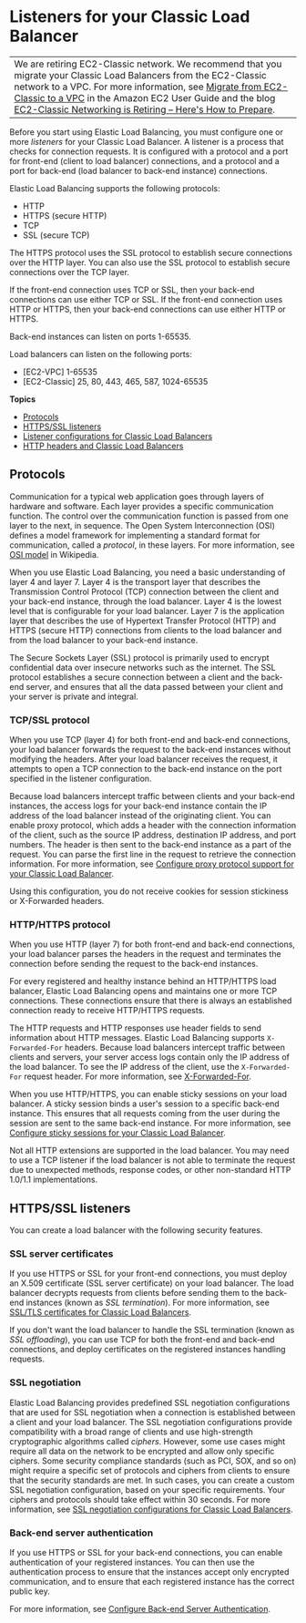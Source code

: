 # Listeners for your Classic Load Balancer<a name="elb-listener-config"></a>


|  | 
| --- |
| We are retiring EC2\-Classic network\. We recommend that you migrate your Classic Load Balancers from the EC2\-Classic network to a VPC\. For more information, see [Migrate from EC2\-Classic to a VPC](https://docs.aws.amazon.com/AWSEC2/latest/UserGuide/vpc-migrate.html) in the Amazon EC2 User Guide and the blog [EC2\-Classic Networking is Retiring – Here's How to Prepare](http://aws.amazon.com/blogs/aws/ec2-classic-is-retiring-heres-how-to-prepare/)\. | 

Before you start using Elastic Load Balancing, you must configure one or more *listeners* for your Classic Load Balancer\. A listener is a process that checks for connection requests\. It is configured with a protocol and a port for front\-end \(client to load balancer\) connections, and a protocol and a port for back\-end \(load balancer to back\-end instance\) connections\.

Elastic Load Balancing supports the following protocols:
+ HTTP
+ HTTPS \(secure HTTP\)
+ TCP
+ SSL \(secure TCP\)

The HTTPS protocol uses the SSL protocol to establish secure connections over the HTTP layer\. You can also use the SSL protocol to establish secure connections over the TCP layer\.

If the front\-end connection uses TCP or SSL, then your back\-end connections can use either TCP or SSL\. If the front\-end connection uses HTTP or HTTPS, then your back\-end connections can use either HTTP or HTTPS\.

Back\-end instances can listen on ports 1\-65535\.

Load balancers can listen on the following ports:
+ \[EC2\-VPC\] 1\-65535
+ \[EC2\-Classic\] 25, 80, 443, 465, 587, 1024\-65535

**Topics**
+ [Protocols](#elb-listener-protocols)
+ [HTTPS/SSL listeners](#https-ssl-listeners)
+ [Listener configurations for Classic Load Balancers](using-elb-listenerconfig-quickref.md)
+ [HTTP headers and Classic Load Balancers](x-forwarded-headers.md)

## Protocols<a name="elb-listener-protocols"></a>

Communication for a typical web application goes through layers of hardware and software\. Each layer provides a specific communication function\. The control over the communication function is passed from one layer to the next, in sequence\. The Open System Interconnection \(OSI\) defines a model framework for implementing a standard format for communication, called a *protocol*, in these layers\. For more information, see [OSI model](http://en.wikipedia.org/wiki/OSI_model) in Wikipedia\.

When you use Elastic Load Balancing, you need a basic understanding of layer 4 and layer 7\. Layer 4 is the transport layer that describes the Transmission Control Protocol \(TCP\) connection between the client and your back\-end instance, through the load balancer\. Layer 4 is the lowest level that is configurable for your load balancer\. Layer 7 is the application layer that describes the use of Hypertext Transfer Protocol \(HTTP\) and HTTPS \(secure HTTP\) connections from clients to the load balancer and from the load balancer to your back\-end instance\.

The Secure Sockets Layer \(SSL\) protocol is primarily used to encrypt confidential data over insecure networks such as the internet\. The SSL protocol establishes a secure connection between a client and the back\-end server, and ensures that all the data passed between your client and your server is private and integral\.

### TCP/SSL protocol<a name="using-elb-tcp-layer4"></a>

When you use TCP \(layer 4\) for both front\-end and back\-end connections, your load balancer forwards the request to the back\-end instances without modifying the headers\. After your load balancer receives the request, it attempts to open a TCP connection to the back\-end instance on the port specified in the listener configuration\.

Because load balancers intercept traffic between clients and your back\-end instances, the access logs for your back\-end instance contain the IP address of the load balancer instead of the originating client\. You can enable proxy protocol, which adds a header with the connection information of the client, such as the source IP address, destination IP address, and port numbers\. The header is then sent to the back\-end instance as a part of the request\. You can parse the first line in the request to retrieve the connection information\. For more information, see [Configure proxy protocol support for your Classic Load Balancer](enable-proxy-protocol.md)\.

Using this configuration, you do not receive cookies for session stickiness or X\-Forwarded headers\.

### HTTP/HTTPS protocol<a name="using-elb-http-layer7"></a>

When you use HTTP \(layer 7\) for both front\-end and back\-end connections, your load balancer parses the headers in the request and terminates the connection before sending the request to the back\-end instances\.

For every registered and healthy instance behind an HTTP/HTTPS load balancer, Elastic Load Balancing opens and maintains one or more TCP connections\. These connections ensure that there is always an established connection ready to receive HTTP/HTTPS requests\.

The HTTP requests and HTTP responses use header fields to send information about HTTP messages\. Elastic Load Balancing supports `X-Forwarded-For` headers\. Because load balancers intercept traffic between clients and servers, your server access logs contain only the IP address of the load balancer\. To see the IP address of the client, use the `X-Forwarded-For` request header\. For more information, see [X\-Forwarded\-For](x-forwarded-headers.md#x-forwarded-for)\.

When you use HTTP/HTTPS, you can enable sticky sessions on your load balancer\. A sticky session binds a user's session to a specific back\-end instance\. This ensures that all requests coming from the user during the session are sent to the same back\-end instance\. For more information, see [Configure sticky sessions for your Classic Load Balancer](elb-sticky-sessions.md)\.

Not all HTTP extensions are supported in the load balancer\. You may need to use a TCP listener if the load balancer is not able to terminate the request due to unexpected methods, response codes, or other non\-standard HTTP 1\.0/1\.1 implementations\.

## HTTPS/SSL listeners<a name="https-ssl-listeners"></a>

You can create a load balancer with the following security features\.

### SSL server certificates<a name="ssl-cert"></a>

If you use HTTPS or SSL for your front\-end connections, you must deploy an X\.509 certificate \(SSL server certificate\) on your load balancer\. The load balancer decrypts requests from clients before sending them to the back\-end instances \(known as *SSL termination*\)\. For more information, see [SSL/TLS certificates for Classic Load Balancers](ssl-server-cert.md)\.

If you don't want the load balancer to handle the SSL termination \(known as *SSL offloading*\), you can use TCP for both the front\-end and back\-end connections, and deploy certificates on the registered instances handling requests\.

### SSL negotiation<a name="using-elb-cipher-settings"></a>

Elastic Load Balancing provides predefined SSL negotiation configurations that are used for SSL negotiation when a connection is established between a client and your load balancer\. The SSL negotiation configurations provide compatibility with a broad range of clients and use high\-strength cryptographic algorithms called *ciphers*\. However, some use cases might require all data on the network to be encrypted and allow only specific ciphers\. Some security compliance standards \(such as PCI, SOX, and so on\) might require a specific set of protocols and ciphers from clients to ensure that the security standards are met\. In such cases, you can create a custom SSL negotiation configuration, based on your specific requirements\. Your ciphers and protocols should take effect within 30 seconds\. For more information, see [SSL negotiation configurations for Classic Load Balancers](elb-ssl-security-policy.md)\.

### Back\-end server authentication<a name="using-elb-backend-auth"></a>

If you use HTTPS or SSL for your back\-end connections, you can enable authentication of your registered instances\. You can then use the authentication process to ensure that the instances accept only encrypted communication, and to ensure that each registered instance has the correct public key\.

For more information, see [Configure Back\-end Server Authentication](elb-create-https-ssl-load-balancer.md#configure_backendauth_clt)\.